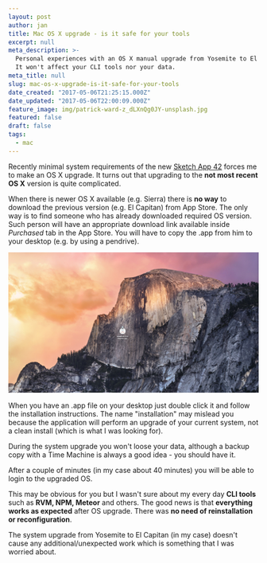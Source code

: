 ```yaml
---
layout: post
author: jan
title: Mac OS X upgrade - is it safe for your tools
excerpt: null
meta_description: >-
  Personal experiences with an OS X manual upgrade from Yosemite to El Capitan.
  It won't affect your CLI tools nor your data.
meta_title: null
slug: mac-os-x-upgrade-is-it-safe-for-your-tools
date_created: "2017-05-06T21:25:15.000Z"
date_updated: "2017-05-06T22:00:09.000Z"
feature_image: img/patrick-ward-z_dLXnQg0JY-unsplash.jpg
featured: false
draft: false
tags:
  - mac
---
```


Recently minimal system requirements of the new [Sketch App 42](https://www.sketchapp.com/updates/#version-42) forces me to make an OS X upgrade. It turns out that upgrading to the **not most recent OS X** version is quite complicated.

When there is newer OS X available (e.g. Sierra) there is **no way** to download the previous version (e.g. El Capitan) from App Store. The only way is to find someone who has already downloaded required OS version. Such person will have an appropriate download link available inside _Purchased_ tab in the App Store. You will have to copy the .app from him to your desktop (e.g. by using a pendrive).

![El Capitan icon on desktop](img/screen-shot-2017-05-06-at-19.48.31.jpg)

When you have an .app file on your desktop just double click it and follow the installation instructions. The name "installation" may mislead you because the application will perform an upgrade of your current system, not a clean install (which is what I was looking for).

During the system upgrade you won't loose your data, although a backup copy with a Time Machine is always a good idea - you should have it.

After a couple of minutes (in my case about 40 minutes) you will be able to login to the upgraded OS.

This may be obvious for you but I wasn't sure about my every day **CLI tools** such as **RVM, NPM, Meteor** and others. The good news is that **everything works as expected** after OS upgrade. There was **no need of reinstallation or reconfiguration**.

The system upgrade from Yosemite to El Capitan (in my case) doesn't cause any additional/unexpected work which is something that I was worried about.
